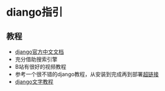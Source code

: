 # diango指引

## 教程
- [django官方中文文档](https://docs.djangoproject.com/zh-hans)
- 充分借助搜索引擎
- B站有很好的视频教程
- 参考一个很不错的django教程，从安装到完成再到部署[超链接]( https://www.zmrenwu.com/courses/hellodjango-blog-tutorial/materials/59/ )
- [django文字教程](https://mp.weixin.qq.com/s?__biz=MjM5OTMyODA4Nw==&mid=100000765&idx=1&sn=7f2e0020bf8777b8e0e3cebdfba00cc1&chksm=273c63c5104bead331baa49dd13991840344bc274bcbf7c178e16fe126782945a305f753064a&scene=18&xtrack=1&key=b045cd156f7027c54833b5cd09f1bb21cdbc15cd38864a3e83c79fb537d511a4010ae3c3f1451e5103fed69c1ba45d5c7da520f041bed9ced349809ec701f98ef51ce01bd8eea9d7b9e380f698601912&ascene=1&uin=MjI1MDIyOTc0MA%3D%3D&devicetype=Windows+10+x64&version=62090069&lang=zh_CN&exportkey=AWpyjFkK%2F%2FaihNrbgvM%2FzKo%3D&pass_ticket=A53hoVWlc6uXLxYdYefjNJYj1Y6%2FFpbxE4R95CXnEyUZr%2BNi5lDkZNZelitpkqOu)

